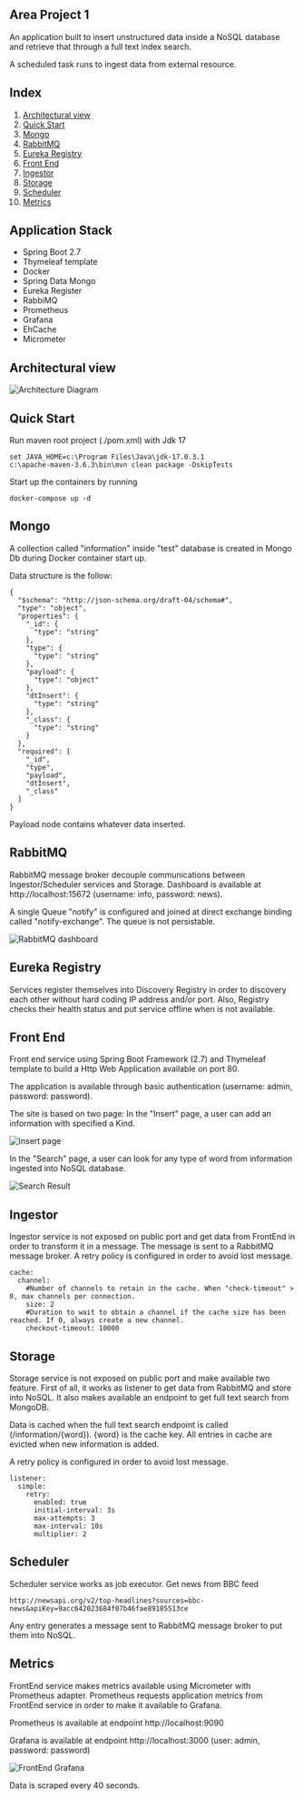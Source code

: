 ## Area Project 1

An application built to insert unstructured data inside a NoSQL database and retrieve that through a full text index search.

A scheduled task runs to ingest data from external resource.

## Index

1. [Architectural view](#Architecturalview)
2. [Quick Start](#QuickStart)
3. [Mongo](#mongo)
5. [RabbitMQ](#rabbitmq)
6. [Eureka Registry](#EurekaRegistry)
7. [Front End](#FrontEnd)
8. [Ingestor](#Ingestor)
9. [Storage](#Storage)
10. [Scheduler](#Scheduler)
11. [Metrics](#Metrics)

## Application Stack

- Spring Boot 2.7
- Thymeleaf template
- Docker
- Spring Data Mongo
- Eureka Register
- RabbiMQ
- Prometheus
- Grafana
- EhCache
- Micrometer

## Architectural view

![Architecture Diagram](https://github.com/MarcoGhise/AreaProject1/blob/main/img/arch.jpg)

## Quick Start
Run maven root project (./pom.xml) with Jdk 17
```
set JAVA_HOME=c:\Program Files\Java\jdk-17.0.3.1
c:\apache-maven-3.6.3\bin\mvn clean package -DskipTests
```
Start up the containers by running
```
docker-compose up -d
```

## Mongo
A collection called "information" inside "test" database is created in Mongo Db during Docker container start up.

Data structure is the follow:
```
{
  "$schema": "http://json-schema.org/draft-04/schema#",
  "type": "object",
  "properties": {
    "_id": {
      "type": "string"
    },
    "type": {
      "type": "string"
    },
    "payload": {
      "type": "object"
    },
    "dtInsert": {
      "type": "string"
    },
    "_class": {
      "type": "string"
    }
  },
  "required": [
    "_id",
    "type",
    "payload",
    "dtInsert",
    "_class"
  ]
}
```

Payload node contains whatever data inserted.

## RabbitMQ
RabbitMQ message broker decouple communications between Ingestor/Scheduler services and Storage.
Dashboard is available at http://localhost:15672 (username: info, password: news).

A single Queue "notify" is configured and joined at direct exchange binding called "notify-exchange".
The queue is not persistable.

![RabbitMQ dashboard](https://github.com/MarcoGhise/AreaProject1/blob/main/img/rabbitmq.jpg)

## Eureka Registry
Services register themselves into Discovery Registry in order to discovery each other without hard coding IP address and/or port.
Also, Registry checks their health status and put service offline when is not available.

## Front End
Front end service using Spring Boot Framework (2.7) and Thymeleaf template to build a Http Web Application available on port 80. 

The application is available through basic authentication (username: admin, password: password). 

The site is based on two page: In the "Insert" page, a user can add an information with specified a Kind.

![Insert page](https://github.com/MarcoGhise/AreaProject1/blob/main/img/insert.JPG)

In the "Search" page, a user can look for any type of word from information ingested into NoSQL database.

![Search Result](https://github.com/MarcoGhise/AreaProject1/blob/main/img/search.JPG)

## Ingestor
Ingestor service is not exposed on public port and get data from FrontEnd in order to transform it in a message.
The message is sent to a RabbitMQ message broker.
A retry policy is configured in order to avoid lost message.
```
cache:
  channel:
    #Number of channels to retain in the cache. When "check-timeout" > 0, max channels per connection.
    size: 2
    #Duration to wait to obtain a channel if the cache size has been reached. If 0, always create a new channel.
    checkout-timeout: 10000
```
## Storage
Storage service is not exposed on public port and make available two feature.
First of all, it works as listener to get data from RabbitMQ and store into NoSQL.
It also makes available an endpoint to get full text search from MongoDB.

Data is cached when the full text search endpoint is called (/information/{word}).
{word} is the cache key.
All entries in cache are evicted when new information is added.

A retry policy is configured in order to avoid lost message.

```
listener:
  simple:
    retry:
      enabled: true
      initial-interval: 3s
      max-attempts: 3
      max-interval: 10s
      multiplier: 2
```

## Scheduler   
Scheduler service works as job executor. Get news from BBC feed
```
http://newsapi.org/v2/top-headlines?sources=bbc-news&apiKey=9acc642023684f07b46fae89185513ce
```
Any entry generates a message sent to RabbitMQ message broker to put them into NoSQL.

## Metrics 

FrontEnd service makes metrics available using Micrometer with Prometheus adapter.
Prometheus requests application metrics from FrontEnd service in order to make it available to Grafana.

Prometheus is available at endpoint http://localhost:9090

Grafana is available at endpoint http://localhost:3000 (user: admin, password: password)

![FrontEnd Grafana](https://github.com/MarcoGhise/AreaProject1/blob/main/img/grafana.jpg)

Data is scraped every 40 seconds.
